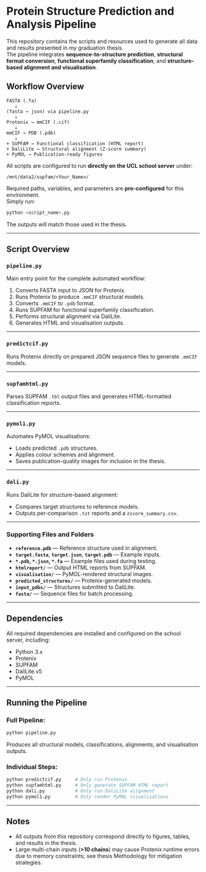 # Protein Structure Prediction and Analysis Pipeline

This repository contains the scripts and resources used to generate all data and results presented in my graduation thesis.  
The pipeline integrates **sequence-to-structure prediction**, **structural format conversion**, **functional superfamily classification**, and **structure-based alignment and visualisation**.

## Workflow Overview

```
FASTA (.fa)
   ↓
(fasta → json) via pipeline.py
   ↓
Protenix → mmCIF (.cif)
   ↓
mmCIF → PDB (.pdb)
   ↓
+ SUPFAM → Functional classification (HTML report)
+ DaliLite → Structural alignment (Z-score summary)
+ PyMOL → Publication-ready figures
```

All scripts are configured to run **directly on the UCL school server** under:

```
/mnt/data2/supfam/<Your_Name>/
```

Required paths, variables, and parameters are **pre-configured** for this environment.  
Simply run:

```bash
python <script_name>.py
```

The outputs will match those used in the thesis.

---

## Script Overview

### `pipeline.py`
Main entry point for the complete automated workflow:
1. Converts FASTA input to JSON for Protenix.
2. Runs Protenix to produce `.mmCIF` structural models.
3. Converts `.mmCIF` to `.pdb` format.
4. Runs SUPFAM for functional superfamily classification.
5. Performs structural alignment via DaliLite.
6. Generates HTML and visualisation outputs.

---

### `predictcif.py`
Runs Protenix directly on prepared JSON sequence files to generate `.mmCIF` models.

---

### `supfamhtml.py`
Parses SUPFAM `.tbl` output files and generates HTML-formatted classification reports.

---

### `pymol1.py`
Automates PyMOL visualisations:
- Loads predicted `.pdb` structures.
- Applies colour schemes and alignment.
- Saves publication-quality images for inclusion in the thesis.

---

### `dali.py`
Runs DaliLite for structure-based alignment:
- Compares target structures to reference models.
- Outputs per-comparison `.txt` reports and a `zscore_summary.csv`.

---

### Supporting Files and Folders
- **`reference.pdb`** — Reference structure used in alignment.
- **`target.fasta`**, **`target.json`**, **`target.pdb`** — Example inputs.
- **`*.pdb`, `*.json`, `*.fa`** — Example files used during testing.
- **`htmlreport/`** — Output HTML reports from SUPFAM.
- **`visualisation/`** — PyMOL-rendered structural images.
- **`predicted_structures/`** — Protenix-generated models.
- **`input_pdbs/`** — Structures submitted to DaliLite.
- **`fasta/`** — Sequence files for batch processing.

---

## Dependencies
All required dependencies are installed and configured on the school server, including:
- Python 3.x
- Protenix
- SUPFAM
- DaliLite.v5
- PyMOL

---

## Running the Pipeline

### Full Pipeline:
```bash
python pipeline.py
```
Produces all structural models, classifications, alignments, and visualisation outputs.

### Individual Steps:
```bash
python predictcif.py     # Only run Protenix
python supfamhtml.py     # Only generate SUPFAM HTML report
python dali.py           # Only run DaliLite alignment
python pymol1.py         # Only render PyMOL visualisations
```

---

## Notes
- All outputs from this repository correspond directly to figures, tables, and results in the thesis.
- Large multi-chain inputs (**>10 chains**) may cause Protenix runtime errors due to memory constraints; see thesis Methodology for mitigation strategies.
